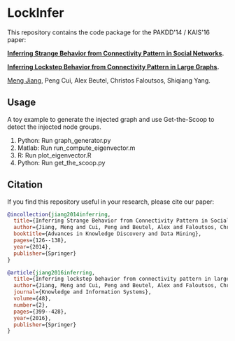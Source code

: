# LockInfer

This repository contains the code package for the PAKDD'14 / KAIS'16 paper:

**[Inferring Strange Behavior from Connectivity Pattern in Social Networks](http://www.meng-jiang.com/pubs/lockinfer-pakdd14/lockinfer-pakdd14-paper.pdf).** 

**[Inferring Lockstep Behavior from Connectivity Pattern in Large Graphs](http://www.meng-jiang.com/pubs/lockinfer-kais16/lockinfer-kais16-paper.pdf).** 

[Meng Jiang](http://meng-jiang.com/), Peng Cui, Alex Beutel, Christos Faloutsos, Shiqiang Yang.

## Usage

A toy example to generate the injected graph and use Get-the-Scoop to detect the injected node groups.
1. Python: Run graph_generator.py
2. Matlab: Run run_compute_eigenvector.m
3. R: Run plot_eigenvector.R
4. Python: Run get_the_scoop.py

## Citation
If you find this repository useful in your research, please cite our paper:

```bibtex
@incollection{jiang2014inferring,
  title={Inferring Strange Behavior from Connectivity Pattern in Social Networks},
  author={Jiang, Meng and Cui, Peng and Beutel, Alex and Faloutsos, Christos and Yang, Shiqiang},
  booktitle={Advances in Knowledge Discovery and Data Mining},
  pages={126--138},
  year={2014},
  publisher={Springer}
}

@article{jiang2016inferring,
  title={Inferring lockstep behavior from connectivity pattern in large graphs},
  author={Jiang, Meng and Cui, Peng and Beutel, Alex and Faloutsos, Christos and Yang, Shiqiang},
  journal={Knowledge and Information Systems},
  volume={48},
  number={2},
  pages={399--428},
  year={2016},
  publisher={Springer}
}
